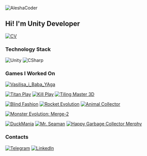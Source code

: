 ![AleshaCoder](https://sun9-17.userapi.com/3O2_zhl5r4nzpAXh31NPcOKlm-T7ZTqJsl3efw/ob5zvQj0n4I.jpg)
## Hi! I'm Unity Developer
[![CV](https://img.shields.io/badge/-CV_AleshaCoder-123456?style=for-the-badge&logo=GoogleMessages)](https://docs.google.com/document/d/1zJdecRJM0VvcyIG3bGC7uGYbpkSTZWsjU3lZEqyHRNU/)
### Technology Stack

![Unity](https://img.shields.io/badge/-Unity-123456?style=for-the-badge&logo=unity)
![CSharp](https://img.shields.io/badge/-CSharp-123456?style=for-the-badge&logo=csharp&logoColor=37E1FF)

### Games I Worked On

[![Vasilisa_i_Baba_YAga](https://img.shields.io/badge/-Vasilisa_i_Baba_YAga-123456?style=for-the-badge&logo=Steam)](https://store.steampowered.com/app/2331070/Vasilisa_i_Baba_YAga/)

[![Titan Play](https://img.shields.io/badge/-Titan%20Play-123456?style=for-the-badge&logo=GooglePlay)](https://play.google.com/store/apps/details?id=com.Agava.Playground)
[![Kill Play](https://img.shields.io/badge/-Kill%20Play-123456?style=for-the-badge&logo=GooglePlay)](https://play.google.com/store/apps/details?id=azon.killplay)
[![Tiling Master 3D](https://img.shields.io/badge/-Tiling_Master_3D-123456?style=for-the-badge&logo=GooglePlay)](https://play.google.com/store/apps/details?id=com.games.TileRepair)

[![Blind Fashion](https://img.shields.io/badge/-Blind_Fashion-123456?style=for-the-badge&logo=GooglePlay)](https://play.google.com/store/apps/details?id=com.Ndgames.BlindFashion)
[![Rocket Evolution](https://img.shields.io/badge/-Rocket_Evolution-123456?style=for-the-badge&logo=GooglePlay)](https://play.google.com/store/apps/details?id=com.HyperJunkie.RocketEvolution)
[![Animal Collector](https://img.shields.io/badge/-Animal_Collector-123456?style=for-the-badge&logo=GooglePlay)](https://play.google.com/store/apps/details?id=com.hyperquad.animalcollector)

[![Monster Evolution: Merge-2](https://img.shields.io/badge/-Monster%20Evolution-123456?style=for-the-badge&logo=webgl)](https://play.google.com/store/apps/details?id=com.hyperquad.animalcollector)

[![DuckMania](https://img.shields.io/badge/DuckMania-123456?style=for-the-badge&logo=Itch.io)](https://aleshacoder.itch.io/duckmania)
[![Mr. Seaman](https://img.shields.io/badge/Mr._Seaman-123456?style=for-the-badge&logo=Itch.io)](https://aleshacoder.itch.io/mr-seaman)
[![Happy Garbage Collector Merphy](https://img.shields.io/badge/Happy_Garbage_Collector_Merphy-123456?style=for-the-badge&logo=Itch.io)](https://aleshacoder.itch.io/happygarbagecollectormerphy)

### Contacts
[![Telegram](https://img.shields.io/badge/-Telegram-123456?style=for-the-badge&logo=telegram)](https://t.me/AleshaCoder)
[![LinkedIn](https://img.shields.io/badge/-LinkedIn-123456?style=for-the-badge&logo=LinkedIn)](https://www.linkedin.com/in/aleksei-afanasev-363373343/)
